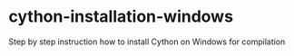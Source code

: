 # cython-installation-windows
Step by step instruction how to install Cython on Windows for compilation
